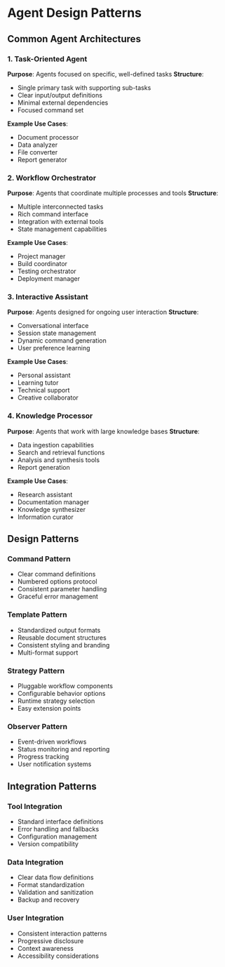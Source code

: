 # Agent Design Patterns

## Common Agent Architectures

### 1. Task-Oriented Agent
**Purpose**: Agents focused on specific, well-defined tasks
**Structure**:
- Single primary task with supporting sub-tasks
- Clear input/output definitions
- Minimal external dependencies
- Focused command set

**Example Use Cases**:
- Document processor
- Data analyzer
- File converter
- Report generator

### 2. Workflow Orchestrator
**Purpose**: Agents that coordinate multiple processes and tools
**Structure**:
- Multiple interconnected tasks
- Rich command interface
- Integration with external tools
- State management capabilities

**Example Use Cases**:
- Project manager
- Build coordinator
- Testing orchestrator
- Deployment manager

### 3. Interactive Assistant
**Purpose**: Agents designed for ongoing user interaction
**Structure**:
- Conversational interface
- Session state management
- Dynamic command generation
- User preference learning

**Example Use Cases**:
- Personal assistant
- Learning tutor
- Technical support
- Creative collaborator

### 4. Knowledge Processor
**Purpose**: Agents that work with large knowledge bases
**Structure**:
- Data ingestion capabilities
- Search and retrieval functions
- Analysis and synthesis tools
- Report generation

**Example Use Cases**:
- Research assistant
- Documentation manager
- Knowledge synthesizer
- Information curator

## Design Patterns

### Command Pattern
- Clear command definitions
- Numbered options protocol
- Consistent parameter handling
- Graceful error management

### Template Pattern
- Standardized output formats
- Reusable document structures
- Consistent styling and branding
- Multi-format support

### Strategy Pattern
- Pluggable workflow components
- Configurable behavior options
- Runtime strategy selection
- Easy extension points

### Observer Pattern
- Event-driven workflows
- Status monitoring and reporting
- Progress tracking
- User notification systems

## Integration Patterns

### Tool Integration
- Standard interface definitions
- Error handling and fallbacks
- Configuration management
- Version compatibility

### Data Integration
- Clear data flow definitions
- Format standardization
- Validation and sanitization
- Backup and recovery

### User Integration
- Consistent interaction patterns
- Progressive disclosure
- Context awareness
- Accessibility considerations